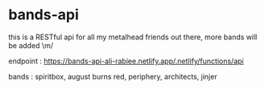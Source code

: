 # bands-api
this is a RESTful api for all my metalhead friends out there, more bands will be added \m/

endpoint : https://bands-api-ali-rabiee.netlify.app/.netlify/functions/api

bands : spiritbox, august burns red, periphery, architects, jinjer
